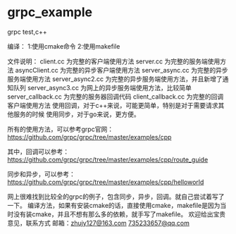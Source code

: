 # grpc_example
grpc test,c++

编译：
    1:使用cmake命令
    2:使用makefile

文件说明：
    client.cc 为完整的客户端使用方法
    server.cc 为完整的服务端使用方法
    asyncClient.cc 为完整的异步客户端使用方法
    server_async.cc 为完整的异步服务端使用方法
    server_async2.cc 为完整的异步服务端使用方法，并且新增了通知队列
    server_async3.cc 为网上的异步服务端使用方法，比较简单
    server_callback.cc 为完整的服务器回调代码
    client_callback.cc 为完整的回调客户端使用方法
    使用回调，对于c++来说，可能更简单，特别是对于需要请求其他服务的时候
    使用同步，对于go来说，更方便。
    
所有的使用方法，可以参考grpc官网：https://github.com/grpc/grpc/tree/master/examples/cpp

其中，回调可以参考：https://github.com/grpc/grpc/tree/master/examples/cpp/route_guide

同步和异步，可以参考：https://github.com/grpc/grpc/tree/master/examples/cpp/helloworld

网上很难找到比较全的grpc的例子，包含同步，异步，回调。就自己尝试着写了一下。
编译方法，如果有安装cmake的话，直接使用cmake，makefile是因为当时没有装cmake，并且不想有那么多的依赖，就手写了makefile。
欢迎给出宝贵意见，联系方式 邮箱：zhujy127@163.com 735233657@qq.com
